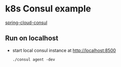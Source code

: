 # k8s Consul example
[spring-cloud-consul](https://cloud.spring.io/spring-cloud-consul/reference/html/)

## Run on localhost
* start local consul instance at [http://localhost:8500](http://127.0.0.1:8500/)
  ```
  ./consul agent -dev
  ```